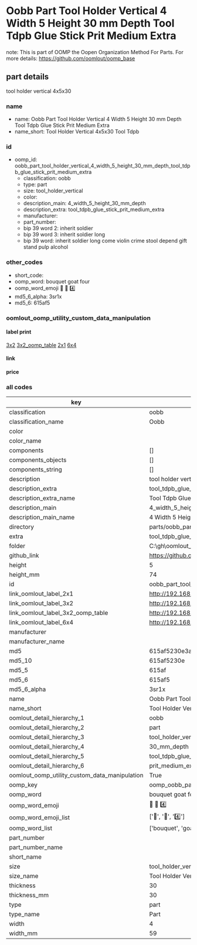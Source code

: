 # Oobb Part Tool Holder Vertical 4 Width 5 Height 30 mm Depth Tool Tdpb Glue Stick Prit Medium Extra  

note: This is part of OOMP the Oopen Organization Method For Parts. For more details: https://github.com/oomlout/oomp_base

##  part details
  



tool holder vertical 4x5x30



### name
* name: Oobb Part Tool Holder Vertical 4 Width 5 Height 30 mm Depth Tool Tdpb Glue Stick Prit Medium Extra
* name_short: Tool Holder Vertical 4x5x30 Tool Tdpb
### id
* oomp_id: oobb_part_tool_holder_vertical_4_width_5_height_30_mm_depth_tool_tdpb_glue_stick_prit_medium_extra
  * classification: oobb
  * type: part
  * size: tool_holder_vertical
  * color: 
  * description_main: 4_width_5_height_30_mm_depth
  * description_extra: tool_tdpb_glue_stick_prit_medium_extra
  * manufacturer: 
  * part_number: 
  * bip 39 word 2: inherit soldier
  * bip 39 word 3: inherit soldier long
  * bip 39 word: inherit soldier long come violin crime stool depend gift stand pulp alcohol

### other_codes
* short_code: 
* oomp_word: bouquet goat four
* oomp_word_emoji :bouquet: :goat: :four:
* md5_6_alpha: 3sr1x
* md5_6: 615af5






### oomlout_oomp_utility_custom_data_manipulation
#### label print
[3x2](http://192.168.1.245:1112/?label=oomp%203sr1x)
[3x2_oomp_table](http://192.168.1.108:1112/?label=oomp%203sr1x)
[2x1](http://192.168.1.242:1112/?label=oomp%203sr1x)
[6x4](http://192.168.1.55:1112/?label=oomp%203sr1x)    

#### link

                              

#### price







### all codes 
| key | value |  
| --- | --- |  
| classification | oobb |  
| classification_name | Oobb |  
| color |  |  
| color_name |  |  
| components | [] |  
| components_objects | [] |  
| components_string | [] |  
| description | tool holder vertical 4x5x30 |  
| description_extra | tool_tdpb_glue_stick_prit_medium_extra |  
| description_extra_name | Tool Tdpb Glue Stick Prit Medium Extra |  
| description_main | 4_width_5_height_30_mm_depth |  
| description_main_name | 4 Width 5 Height 30 mm Depth |  
| directory | parts/oobb_part_tool_holder_vertical_4_width_5_height_30_mm_depth_tool_tdpb_glue_stick_prit_medium_extra |  
| extra | tool_tdpb_glue_stick_prit_medium |  
| folder | C:\gh\oomlout_oobb_version_4_generated_parts\things\oobb_part_tool_holder_vertical_4_width_5_height_30_mm_depth_tool_tdpb_glue_stick_prit_medium_extra |  
| github_link | https://github.com/oomlout/oomlout_oomp_part_src/tree/main/parts/oobb_part_tool_holder_vertical_4_width_5_height_30_mm_depth_tool_tdpb_glue_stick_prit_medium_extra |  
| height | 5 |  
| height_mm | 74 |  
| id | oobb_part_tool_holder_vertical_4_width_5_height_30_mm_depth_tool_tdpb_glue_stick_prit_medium_extra |  
| link_oomlout_label_2x1 | http://192.168.1.242:1112/?label=oomp%203sr1x |  
| link_oomlout_label_3x2 | http://192.168.1.245:1112/?label=oomp%203sr1x |  
| link_oomlout_label_3x2_oomp_table | http://192.168.1.108:1112/?label=oomp%203sr1x |  
| link_oomlout_label_6x4 | http://192.168.1.55:1112/?label=oomp%203sr1x |  
| manufacturer |  |  
| manufacturer_name |  |  
| md5 | 615af5230e3afaccce7a22e107b3a39e |  
| md5_10 | 615af5230e |  
| md5_5 | 615af |  
| md5_6 | 615af5 |  
| md5_6_alpha | 3sr1x |  
| name | Oobb Part Tool Holder Vertical 4 Width 5 Height 30 mm Depth Tool Tdpb Glue Stick Prit Medium Extra |  
| name_short | Tool Holder Vertical 4x5x30 Tool Tdpb |  
| oomlout_detail_hierarchy_1 | oobb |  
| oomlout_detail_hierarchy_2 | part |  
| oomlout_detail_hierarchy_3 | tool_holder_vertical |  
| oomlout_detail_hierarchy_4 | 30_mm_depth |  
| oomlout_detail_hierarchy_5 | tool_tdpb_glue_stick |  
| oomlout_detail_hierarchy_6 | prit_medium_extra |  
| oomlout_oomp_utility_custom_data_manipulation | True |  
| oomp_key | oomp_oobb_part_tool_holder_vertical_4_width_5_height_30_mm_depth_tool_tdpb_glue_stick_prit_medium_extra |  
| oomp_word | bouquet goat four |  
| oomp_word_emoji | :bouquet: :goat: :four: |  
| oomp_word_emoji_list | [':bouquet:', ':goat:', ':four:'] |  
| oomp_word_list | ['bouquet', 'goat', 'four'] |  
| part_number |  |  
| part_number_name |  |  
| short_name |  |  
| size | tool_holder_vertical |  
| size_name | Tool Holder Vertical |  
| thickness | 30 |  
| thickness_mm | 30 |  
| type | part |  
| type_name | Part |  
| width | 4 |  
| width_mm | 59 |  
